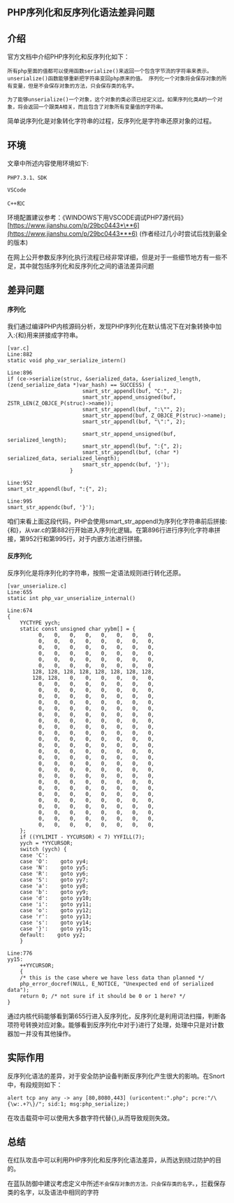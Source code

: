 PHP序列化和反序列化语法差异问题
-------------------------------

介绍
----

官方文档中介绍PHP序列化和反序列化如下：

    所有php里面的值都可以使用函数serialize()来返回一个包含字节流的字符串来表示。unserialize()函数能够重新把字符串变回php原来的值。 序列化一个对象将会保存对象的所有变量，但是不会保存对象的方法，只会保存类的名字。

    为了能够unserialize()一个对象，这个对象的类必须已经定义过。如果序列化类A的一个对象，将会返回一个跟类A相关，而且包含了对象所有变量值的字符串。

简单说序列化是对象转化字符串的过程，反序列化是字符串还原对象的过程。

环境
----

文章中所述内容使用环境如下:

    PHP7.3.1、SDK

    VSCode

    C++和C

环境配置建议参考：《WINDOWS下用VSCODE调试PHP7源代码》[https://www.jianshu.com/p/29bc0443*\**6](https://www.jianshu.com/p/29bc0443***6)
(作者经过几小时尝试后找到最全的版本)

在网上公开参数反序列化执行流程已经非常详细，但是对于一些细节地方有一些不足，其中就包括序列化和反序列化之间的语法差异问题

差异问题
--------

#### 序列化

我们通过编译PHP内核源码分析，发现PHP序列化在默认情况下在对象转换中加入:{和}用来拼接成字符串。

    [var.c]
    Line:882
    static void php_var_serialize_intern()

    Line:896
    if (ce->serialize(struc, &serialized_data, &serialized_length, (zend_serialize_data *)var_hash) == SUCCESS) {
                            smart_str_appendl(buf, "C:", 2);
                            smart_str_append_unsigned(buf, ZSTR_LEN(Z_OBJCE_P(struc)->name));
                            smart_str_appendl(buf, ":\"", 2);
                            smart_str_append(buf, Z_OBJCE_P(struc)->name);
                            smart_str_appendl(buf, "\":", 2);

                            smart_str_append_unsigned(buf, serialized_length);
                            smart_str_appendl(buf, ":{", 2);
                            smart_str_appendl(buf, (char *) serialized_data, serialized_length);
                            smart_str_appendc(buf, '}');
                        }

    Line:952
    smart_str_appendl(buf, ":{", 2);

    Line:995
    smart_str_appendc(buf, '}');

咱们来看上面这段代码，PHP会使用smart\_str\_appendl为序列化字符串前后拼接:{和}，从var.c的第882行开始进入序列化逻辑。在第896行进行序列化字符串拼接，第952行和第995行，对于内嵌方法进行拼接。

#### 反序列化

反序列化是将序列化的字符串，按照一定语法规则进行转化还原。

    [var_unserialize.c]
    Line:655
    static int php_var_unserialize_internal()

    Line:674
    {
        YYCTYPE yych;
        static const unsigned char yybm[] = {
              0,   0,   0,   0,   0,   0,   0,   0, 
              0,   0,   0,   0,   0,   0,   0,   0, 
              0,   0,   0,   0,   0,   0,   0,   0, 
              0,   0,   0,   0,   0,   0,   0,   0, 
              0,   0,   0,   0,   0,   0,   0,   0, 
              0,   0,   0,   0,   0,   0,   0,   0, 
            128, 128, 128, 128, 128, 128, 128, 128, 
            128, 128,   0,   0,   0,   0,   0,   0, 
              0,   0,   0,   0,   0,   0,   0,   0, 
              0,   0,   0,   0,   0,   0,   0,   0, 
              0,   0,   0,   0,   0,   0,   0,   0, 
              0,   0,   0,   0,   0,   0,   0,   0, 
              0,   0,   0,   0,   0,   0,   0,   0, 
              0,   0,   0,   0,   0,   0,   0,   0, 
              0,   0,   0,   0,   0,   0,   0,   0, 
              0,   0,   0,   0,   0,   0,   0,   0, 
              0,   0,   0,   0,   0,   0,   0,   0, 
              0,   0,   0,   0,   0,   0,   0,   0, 
              0,   0,   0,   0,   0,   0,   0,   0, 
              0,   0,   0,   0,   0,   0,   0,   0, 
              0,   0,   0,   0,   0,   0,   0,   0, 
              0,   0,   0,   0,   0,   0,   0,   0, 
              0,   0,   0,   0,   0,   0,   0,   0, 
              0,   0,   0,   0,   0,   0,   0,   0, 
              0,   0,   0,   0,   0,   0,   0,   0, 
              0,   0,   0,   0,   0,   0,   0,   0, 
              0,   0,   0,   0,   0,   0,   0,   0, 
              0,   0,   0,   0,   0,   0,   0,   0, 
              0,   0,   0,   0,   0,   0,   0,   0, 
              0,   0,   0,   0,   0,   0,   0,   0, 
              0,   0,   0,   0,   0,   0,   0,   0, 
              0,   0,   0,   0,   0,   0,   0,   0, 
        };
        if ((YYLIMIT - YYCURSOR) < 7) YYFILL(7);
        yych = *YYCURSOR;
        switch (yych) {
        case 'C':
        case 'O':    goto yy4;
        case 'N':    goto yy5;
        case 'R':    goto yy6;
        case 'S':    goto yy7;
        case 'a':    goto yy8;
        case 'b':    goto yy9;
        case 'd':    goto yy10;
        case 'i':    goto yy11;
        case 'o':    goto yy12;
        case 'r':    goto yy13;
        case 's':    goto yy14;
        case '}':    goto yy15;
        default:    goto yy2;
        }

    Line:776
    yy15:
        ++YYCURSOR;
        {
        /* this is the case where we have less data than planned */
        php_error_docref(NULL, E_NOTICE, "Unexpected end of serialized data");
        return 0; /* not sure if it should be 0 or 1 here? */
    }

通过内核代码能够看到第655行进入反序列化，反序列化是利用词法扫描，判断各项符号转换对应对象。能够看到反序列化中对于}进行了处理，处理中只是对计数器加一并没有其他操作。

实际作用
--------

反序列化语法的差异，对于安全防护设备判断反序列化产生很大的影响。在Snort中，有段规则如下：

    alert tcp any any -> any [80,8080,443] (uricontent:".php"; pcre:"/\{\w:.+?\}/"; sid:1; msg:php_serialize;)

在攻击载荷中可以使用大多数字符代替{},从而导致规则失效。

总结
----

在红队攻击中可以利用PHP序列化和反序列化语法差异，从而达到绕过防护的目的。

在蓝队防御中建议考虑定义中所述`不会保存对象的方法，只会保存类的名字。`，拦截保存类的名字，以及语法中相同的字符
